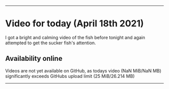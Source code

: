 
***

# Video for today (April 18th 2021)

I got a bright and calming video of the fish before tonight and again attempted to get the sucker fish's attention.

## Availability online

Videos are not yet available on GitHub, as todays video (NaN MiB/NaN MB) significantly exceeds GitHubs upload limit (25 MiB/26.214 MB)

***

